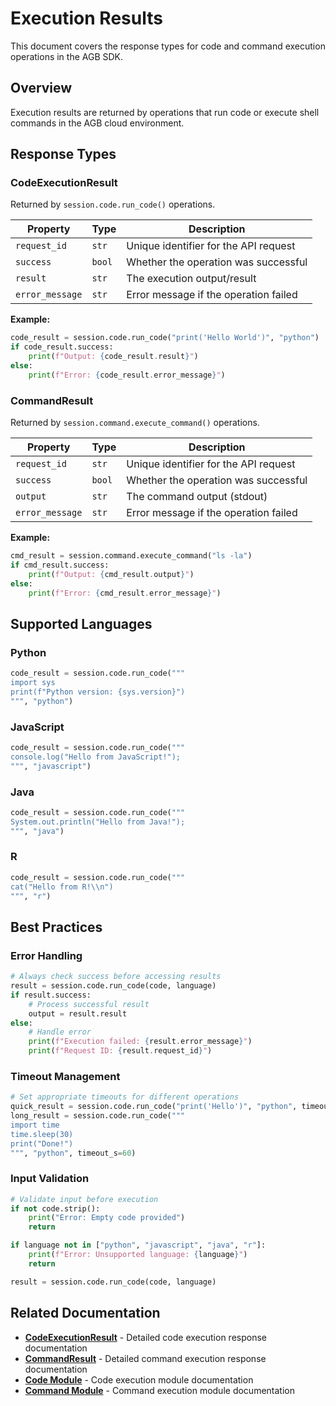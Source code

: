 # Execution Results

This document covers the response types for code and command execution operations in the AGB SDK.

## Overview

Execution results are returned by operations that run code or execute shell commands in the AGB cloud environment.

## Response Types

### CodeExecutionResult

Returned by `session.code.run_code()` operations.

| Property | Type | Description |
|----------|------|-------------|
| `request_id` | `str` | Unique identifier for the API request |
| `success` | `bool` | Whether the operation was successful |
| `result` | `str` | The execution output/result |
| `error_message` | `str` | Error message if the operation failed |

**Example:**
```python
code_result = session.code.run_code("print('Hello World')", "python")
if code_result.success:
    print(f"Output: {code_result.result}")
else:
    print(f"Error: {code_result.error_message}")
```

### CommandResult

Returned by `session.command.execute_command()` operations.

| Property | Type | Description |
|----------|------|-------------|
| `request_id` | `str` | Unique identifier for the API request |
| `success` | `bool` | Whether the operation was successful |
| `output` | `str` | The command output (stdout) |
| `error_message` | `str` | Error message if the operation failed |

**Example:**
```python
cmd_result = session.command.execute_command("ls -la")
if cmd_result.success:
    print(f"Output: {cmd_result.output}")
else:
    print(f"Error: {cmd_result.error_message}")
```

## Supported Languages

### Python
```python
code_result = session.code.run_code("""
import sys
print(f"Python version: {sys.version}")
""", "python")
```

### JavaScript
```python
code_result = session.code.run_code("""
console.log("Hello from JavaScript!");
""", "javascript")
```

### Java
```python
code_result = session.code.run_code("""
System.out.println("Hello from Java!");
""", "java")
```

### R
```python
code_result = session.code.run_code("""
cat("Hello from R!\\n")
""", "r")
```

## Best Practices

### Error Handling
```python
# Always check success before accessing results
result = session.code.run_code(code, language)
if result.success:
    # Process successful result
    output = result.result
else:
    # Handle error
    print(f"Execution failed: {result.error_message}")
    print(f"Request ID: {result.request_id}")
```

### Timeout Management
```python
# Set appropriate timeouts for different operations
quick_result = session.code.run_code("print('Hello')", "python", timeout_s=10)
long_result = session.code.run_code("""
import time
time.sleep(30)
print("Done!")
""", "python", timeout_s=60)
```

### Input Validation
```python
# Validate input before execution
if not code.strip():
    print("Error: Empty code provided")
    return

if language not in ["python", "javascript", "java", "r"]:
    print(f"Error: Unsupported language: {language}")
    return

result = session.code.run_code(code, language)
```

## Related Documentation

- **[CodeExecutionResult](code-result.md)** - Detailed code execution response documentation
- **[CommandResult](command-result.md)** - Detailed command execution response documentation
- **[Code Module](../modules/code.md)** - Code execution module documentation
- **[Command Module](../modules/command.md)** - Command execution module documentation
